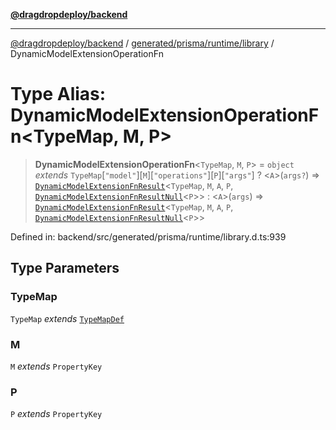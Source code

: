 [**@dragdropdeploy/backend**](../../../../../README.md)

***

[@dragdropdeploy/backend](../../../../../README.md) / [generated/prisma/runtime/library](../README.md) / DynamicModelExtensionOperationFn

# Type Alias: DynamicModelExtensionOperationFn\<TypeMap, M, P\>

> **DynamicModelExtensionOperationFn**\<`TypeMap`, `M`, `P`\> = `object` *extends* `TypeMap`\[`"model"`\]\[`M`\]\[`"operations"`\]\[`P`\]\[`"args"`\] ? \<`A`\>(`args?`) => [`DynamicModelExtensionFnResult`](DynamicModelExtensionFnResult.md)\<`TypeMap`, `M`, `A`, `P`, [`DynamicModelExtensionFnResultNull`](DynamicModelExtensionFnResultNull.md)\<`P`\>\> : \<`A`\>(`args`) => [`DynamicModelExtensionFnResult`](DynamicModelExtensionFnResult.md)\<`TypeMap`, `M`, `A`, `P`, [`DynamicModelExtensionFnResultNull`](DynamicModelExtensionFnResultNull.md)\<`P`\>\>

Defined in: backend/src/generated/prisma/runtime/library.d.ts:939

## Type Parameters

### TypeMap

`TypeMap` *extends* [`TypeMapDef`](TypeMapDef.md)

### M

`M` *extends* `PropertyKey`

### P

`P` *extends* `PropertyKey`
